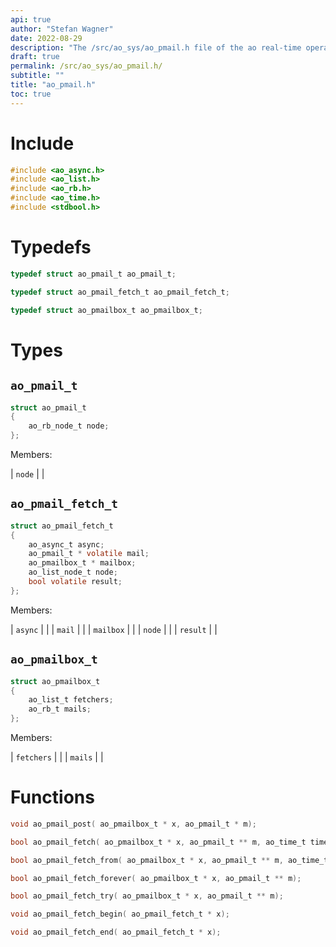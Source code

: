 ```yaml
---
api: true
author: "Stefan Wagner"
date: 2022-08-29
description: "The /src/ao_sys/ao_pmail.h file of the ao real-time operating system."
draft: true
permalink: /src/ao_sys/ao_pmail.h/
subtitle: ""
title: "ao_pmail.h"
toc: true
---
```


# Include

```c
#include <ao_async.h>
#include <ao_list.h>
#include <ao_rb.h>
#include <ao_time.h>
#include <stdbool.h>
```

# Typedefs

```c
typedef struct ao_pmail_t ao_pmail_t;
```

```c
typedef struct ao_pmail_fetch_t ao_pmail_fetch_t;
```

```c
typedef struct ao_pmailbox_t ao_pmailbox_t;
```

# Types

## `ao_pmail_t`

```c
struct ao_pmail_t
{
    ao_rb_node_t node;
};
```

Members:

| `node` | |

## `ao_pmail_fetch_t`

```c
struct ao_pmail_fetch_t
{
    ao_async_t async;
    ao_pmail_t * volatile mail;
    ao_pmailbox_t * mailbox;
    ao_list_node_t node;
    bool volatile result;
};
```

Members:

| `async` | |
| `mail` | |
| `mailbox` | |
| `node` | |
| `result` | |

## `ao_pmailbox_t`

```c
struct ao_pmailbox_t
{
    ao_list_t fetchers;
    ao_rb_t mails;
};
```

Members:

| `fetchers` | |
| `mails` | |

# Functions

```c
void ao_pmail_post( ao_pmailbox_t * x, ao_pmail_t * m);
```

```c
bool ao_pmail_fetch( ao_pmailbox_t * x, ao_pmail_t ** m, ao_time_t timeout);
```

```c
bool ao_pmail_fetch_from( ao_pmailbox_t * x, ao_pmail_t ** m, ao_time_t timeout, ao_time_t beginning);
```

```c
bool ao_pmail_fetch_forever( ao_pmailbox_t * x, ao_pmail_t ** m);
```

```c
bool ao_pmail_fetch_try( ao_pmailbox_t * x, ao_pmail_t ** m);
```

```c
void ao_pmail_fetch_begin( ao_pmail_fetch_t * x);
```

```c
void ao_pmail_fetch_end( ao_pmail_fetch_t * x);
```

